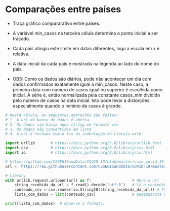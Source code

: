 # Comparações entre países

* Traça gráfico compararativo entre países.
* A variável min_casos na terceira célula determina o ponto inicial a ser traçado.
* Cada pais atingiu este limite em datas diferentes, logo a escala em x é relativa.
* A data inicial da cada país é mostrada na legenda ao lado do nome do país.

* OBS: Como os dados são diários, pode não acontecer um dia com dados confirmados exatamente igual a min_casos. Neste caso, a primeira data com número de casos igual ou superior é escolhida como inicial. A série é, então normalizada pela constante casos_min dividido pelo número de casos na data inicial. Isto pode levar a distorções, especialmente quando o mínimo de casos é grande.

```python
# Nesta célula, as seguintes operações são feitas:
# 1. A url do banco de dados é aberta.
# 2. Os dados são baixa numa string em formato csv
# 3. Os dados são convertidos em lista
# 4. A url é fechada com o fim da indentação da clásula with

import urllib       # https://docs.python.org/3.8/library/urllib.html
import csv          # https://docs.python.org/3.8/library/csv.html
import io           # https://docs.python.org/3.8/library/io.html

# https://github.com/CSSEGISandData/COVID-19/blob/master/csse_covid_19_data/csse_covid_19_time_series/time_series_covid19_confirmed_global.csv
url = 'https://raw.githubusercontent.com/CSSEGISandData/COVID-19/master/csse_covid_19_data/csse_covid_19_time_series/time_series_covid19_confirmed_global.csv'

# Library
with urllib.request.urlopen(url) as f:                  # Abre a url
    string_recebida_da_url = f.read().decode('utf-8')   # Lê o conteúdo e decodifica em utf-8
    conteudo_csv = csv.reader(io.StringIO(string_recebida_da_url)) # Transforma em iterador csv
    lista_com_dados = list(conteudo_csv)                # Desempacota numa lista

print(lista_com_dados)  # Observe o formato.
```
>

```python

```
>

```python

```
>

```python

```
>
